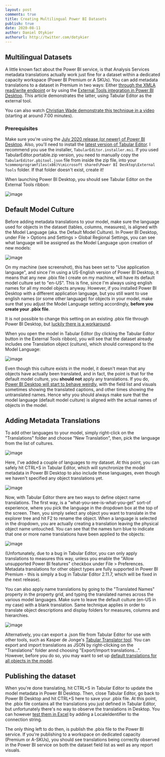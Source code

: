 ```yaml
---
layout: post
comments: true
title: Creating Multilingual Power BI Datasets
publish: true
date: 2020-08-11
author: Daniel Otykier
authorurl: http://twitter.com/dotykier
---
```


## Multilingual Datasets

A little known fact about the Power BI service, is that Analysis Services metadata translations actually work just fine for a dataset within a dedicated capacity workspace (Power BI Premium or A SKUs). You can add metadata translations to a dataset in Premium in two ways: Either [through the XMLA read/write endpoint](https://www.kasperonbi.com/setting-up-translations-for-power-bi-premium/) or by using the [External Tools integration in Power BI Desktop](https://powerbi.microsoft.com/en-us/blog/announcing-public-preview-of-external-tools-in-power-bi-desktop/). This article demonstrates the latter, using Tabular Editor as the external tool.

You can also watch [Christian Wade demonstrate this technique in a video](https://mymbas.microsoft.com/sessions/1165847d-260a-4d28-bec7-6843932e4467) (starting at around 7:00 minutes).

### Prerequisites
Make sure you're using the [July 2020 release (or newer) of Power BI Desktop](https://powerbi.microsoft.com/en-us/desktop/). Also, you'll need to install the [latest version of Tabular Editor](https://github.com/otykier/TabularEditor/releases/latest). I recommend you use the installer, `TabularEditor.installer.msi`. If you used TabularEditor.portable.zip version, you need to manually copy the `TabularEditor.pbitool.json` file from inside the zip file, into your `%commonprogramfiles(x86)%\microsoft shared\Power BI Desktop\External Tools` folder. If that folder doesn't exist, create it!

When launching Power BI Desktop, you should see Tabular Editor on the External Tools ribbon:

![image](https://user-images.githubusercontent.com/8976200/89929656-cd92fc80-dc09-11ea-99e8-eb279db18b74.png)

## Default Model Culture

Before adding metadata translations to your model, make sure the language used for objects in the dataset (tables, columns, measures), is aligned with the Model Language (aka. the Default Model Culture). In Power BI Desktop, under File > Options and Settings > Global Regional Settings, you can see what language will be assigned as the Model Language upon creation of new models:

![image](https://user-images.githubusercontent.com/8976200/89930094-7ccfd380-dc0a-11ea-9945-02da806daf7d.png)

On my machine (see screenshot), this has been set to "Use application language", and since I'm using a US-English version of Power BI Desktop, it means that any new .pbix file I create on my machine, will have its default model culture set to "en-US". This is fine, since I'm always using english names for all my model objects anyway. However, if you installed Power BI Desktop with a different application language, but you still want to use english names (or some other language) for objects in your model, make sure that you adjust the Model Language setting accordingly, **before you create your .pbix file**.

It is not possible to change this setting on an existing .pbix file through Power BI Desktop, but [luckily there is a workaround](https://www.sqlbi.com/articles/changing-the-culture-of-a-power-bi-desktop-file/).

When you open the model in Tabular Editor (by clicking the Tabular Editor button in the External Tools ribbon), you will see that the dataset already includes one Translation object (culture), which should correspond to the Model Language:

![image](https://user-images.githubusercontent.com/8976200/89930673-670ede00-dc0b-11ea-80a8-8e9ed3b9a0cc.png)

Even though this culture exists in the model, it doesn't mean that any objects have actually been translated, and in fact, the point is that for the default model culture, you **should not** apply any translations. If you do, [Power BI Desktop will start to behave weirdly](https://docs.microsoft.com/en-us/power-bi/create-reports/desktop-external-tools#supported-write-operations), with the field list and visuals sometimes showing the translated captions, and other times showing the untranslated names. Hence why you should always make sure that the model language (default model culture) is aligned with the actual names of objects in the model.

## Adding Metadata Translations

To add other languages to your model, simply right-click on the "Translations" folder and choose "New Translation", then, pick the language from the list of cultures.

![image](https://user-images.githubusercontent.com/8976200/89931156-1ba8ff80-dc0c-11ea-90c9-cde105d3608d.png)

Here, I've added a couple of languages to my dataset. At this point, you can safely hit CTRL+S in Tabular Editor, which will synchronize the model metadata in Power BI Desktop to also include these languages, even though we haven't specified any object translations yet.

![image](https://user-images.githubusercontent.com/8976200/89931457-74789800-dc0c-11ea-9f46-c05ce1d69f50.png)

Now, with Tabular Editor there are two ways to define object name translations. The first way, is a "what-you-see-is-what-you-get" sort-of experience, where you pick the language in the dropdown box at the top of the screen. Then, you simply select any object you want to translate in the explorer tree and hit F2 to rename the object. When a language is selected in the dropdown, you are actually creating a translation leaving the physical object name untouched. You can see that the names turn blue to indicate that one or more name translations have been applied to the objects:

![image](https://user-images.githubusercontent.com/8976200/89932387-da195400-dc0d-11ea-8065-6aaba42a1a00.png)

(Unfortunately, due to a bug in Tabular Editor, you can only apply translations to measures this way, unless you enable the "Allow unsupported Power BI features" checkbox under File > Preferences. Metadata translations for other object types are fully supported in Power BI Premium - this is simply a bug in Tabular Editor 2.11.7, which will be fixed in the next release).

You can also apply name translations by going to the "Translated Names" property in the property grid, and typing the translated names across the various model languages. Make sure to leave the default culture (en-US in my case) with a blank translation. Same technique applies in order to translate object descriptions and display folders for measures, columns and hierarchies.

![image](https://user-images.githubusercontent.com/8976200/89932573-22387680-dc0e-11ea-8a97-59e339a45eb0.png)

Alternatively, you can export a .json file from Tabular Editor for use with other tools, such as Kasper de Jonge's [Tabular Translator tool](https://github.com/Kjonge/TabularTranslator/releases/tag/1.1.3). You can export and import translations as JSON by right-clicking on the "Translations" folder annd choosing "Export/Import translations...". However, before you do so, you may want to set up [default translations for all objects in the model](https://tabulareditor.com/2019/10/23/TabularEditorTricks3.html).

## Publishing the dataset

When you're done translating, hit CTRL+S in Tabular Editor to update the model metadata in Power BI Desktop. Then, close Tabular Editor, go back to Power BI Desktop and hit CTRL+S here to save your .pbix file. At this point, the .pbix file contains all the translations you just defined in Tabular Editor, but unfortunately there's no way to observe the translations in Desktop. You can however [test them in Excel](https://www.sqlbi.com/tools/analyze-in-excel-for-power-bi-desktop/) by adding a LocaleIdentifier to the connection string.

The only thing left to do then, is publish the .pbix file to the Power BI service. If you're publishing to a workspace on dedicated capacity (Premium or A-SKUs), you should see translations being correctly observed in the Power BI service on both the dataset field list as well as any report visuals.

